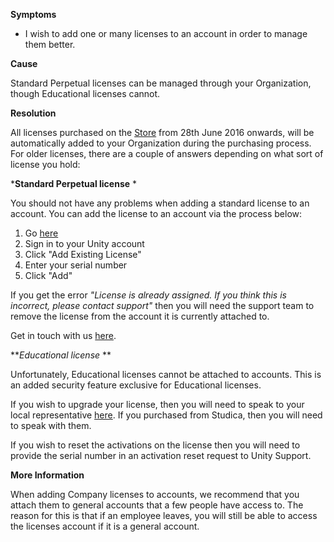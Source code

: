 
        

**Symptoms** 

*   I wish to add one or many licenses to an account in order to manage them better.

**Cause** 

Standard Perpetual licenses can be managed through your Organization, though Educational licenses cannot.

**Resolution** 

All licenses purchased on the [Store](https://store.unity.com/) from 28th June 2016 onwards, will be automatically added to your Organization during the purchasing process. For older licenses, there are a couple of answers depending on what sort of license you hold:

***Standard Perpetual license** * 

You should not have any problems when adding a standard license to an account. You can add the license to an account via the process below:

1.  Go [here](https://store.unity3d.com/account/licenses)
2.  Sign in to your Unity account
3.  Click "Add Existing License"
4.  Enter your serial number 
5.  Click "Add"

If you get the error *"License is already assigned. If you think this is incorrect, please contact support"* then you will need the support team to remove the license from the account it is currently attached to. 

Get in touch with us [here](/hc/en-us/requests/new).  

***Educational license* ** 

Unfortunately, Educational licenses cannot be attached to accounts. This is an added security feature exclusive for Educational licenses.

If you wish to upgrade your license, then you will need to speak to your local representative [here](http://unity3d.com/sales/finder). If you purchased from Studica, then you will need to speak with them.

If you wish to reset the activations on the license then you will need to provide the serial number in an activation reset request to Unity Support. 

**More Information** 

When adding Company licenses to accounts, we recommend that you attach them to general accounts that a few people have access to. The reason for this is that if an employee leaves, you will still be able to access the licenses account if it is a general account.

      